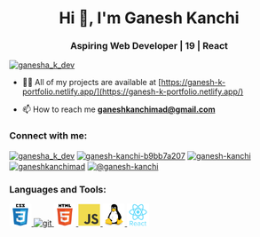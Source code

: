 <h1 align="center">Hi 👋, I'm Ganesh Kanchi</h1>
<h3 align="center">Aspiring Web Developer | 19 | React</h3>

<p align="left"> <a href="https://twitter.com/ganesha_k_dev" target="blank"><img src="https://img.shields.io/twitter/follow/ganesha_k_dev?logo=twitter&style=for-the-badge" alt="ganesha_k_dev" /></a> </p>

- 👨‍💻 All of my projects are available at [https://ganesh-k-portfolio.netlify.app/](https://ganesh-k-portfolio.netlify.app/)

- 📫 How to reach me **ganeshkanchimad@gmail.com**

<h3 align="left">Connect with me:</h3>
<p align="left">
<a href="https://twitter.com/ganesha_k_dev" target="blank"><img align="center" src="https://raw.githubusercontent.com/rahuldkjain/github-profile-readme-generator/master/src/images/icons/Social/twitter.svg" alt="ganesha_k_dev" height="30" width="40" /></a>
<a href="https://linkedin.com/in/ganesh-kanchi-b9bb7a207" target="blank"><img align="center" src="https://raw.githubusercontent.com/rahuldkjain/github-profile-readme-generator/master/src/images/icons/Social/linked-in-alt.svg" alt="ganesh-kanchi-b9bb7a207" height="30" width="40" /></a>
<a href="https://stackoverflow.com/users/ganesh-kanchi" target="blank"><img align="center" src="https://raw.githubusercontent.com/rahuldkjain/github-profile-readme-generator/master/src/images/icons/Social/stack-overflow.svg" alt="ganesh-kanchi" height="30" width="40" /></a>
<a href="https://codesandbox.com/ganeshkanchimad" target="blank"><img align="center" src="https://raw.githubusercontent.com/rahuldkjain/github-profile-readme-generator/master/src/images/icons/Social/codesandbox.svg" alt="ganeshkanchimad" height="30" width="40" /></a>
<a href="https://hashnode.com/@ganesh-kanchi" target="blank"><img align="center" src="https://raw.githubusercontent.com/rahuldkjain/github-profile-readme-generator/master/src/images/icons/Social/hashnode.svg" alt="@ganesh-kanchi" height="30" width="40" /></a>
</p>

<h3 align="left">Languages and Tools:</h3>
<p align="left"> <a href="https://www.w3schools.com/css/" target="_blank" rel="noreferrer"> <img src="https://raw.githubusercontent.com/devicons/devicon/master/icons/css3/css3-original-wordmark.svg" alt="css3" width="40" height="40"/> </a> <a href="https://git-scm.com/" target="_blank" rel="noreferrer"> <img src="https://www.vectorlogo.zone/logos/git-scm/git-scm-icon.svg" alt="git" width="40" height="40"/> </a> <a href="https://www.w3.org/html/" target="_blank" rel="noreferrer"> <img src="https://raw.githubusercontent.com/devicons/devicon/master/icons/html5/html5-original-wordmark.svg" alt="html5" width="40" height="40"/> </a> <a href="https://developer.mozilla.org/en-US/docs/Web/JavaScript" target="_blank" rel="noreferrer"> <img src="https://raw.githubusercontent.com/devicons/devicon/master/icons/javascript/javascript-original.svg" alt="javascript" width="40" height="40"/> </a> <a href="https://www.linux.org/" target="_blank" rel="noreferrer"> <img src="https://raw.githubusercontent.com/devicons/devicon/master/icons/linux/linux-original.svg" alt="linux" width="40" height="40"/> </a> <a href="https://reactjs.org/" target="_blank" rel="noreferrer"> <img src="https://raw.githubusercontent.com/devicons/devicon/master/icons/react/react-original-wordmark.svg" alt="react" width="40" height="40"/> </a> </p>

